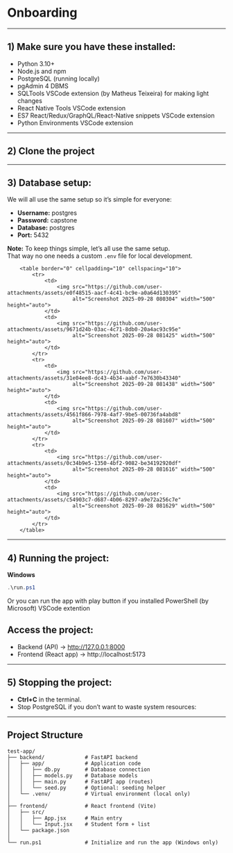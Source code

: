 # Onboarding
---

## 1) Make sure you have these installed:
- Python 3.10+  
- Node.js and npm  
- PostgreSQL (running locally)  
- pgAdmin 4 DBMS
- SQLTools VSCode extension (by Matheus Teixeira) for making light changes  
- React Native Tools VSCode extension  
- ES7 React/Redux/GraphQL/React-Native snippets VSCode extension  
- Python Environments VSCode extension  

---

## 2) Clone the project

---

## 3) Database setup:
We will all use the same setup so it’s simple for everyone:

- **Username:** postgres  
- **Password:** capstone  
- **Database:** postgres  
- **Port:** 5432  

**Note:** To keep things simple, let’s all use the same setup.  
That way no one needs a custom `.env` file for local development.



      
        <table border="0" cellpadding="10" cellspacing="10">
            <tr>
                <td>
                    <img src="https://github.com/user-attachments/assets/e0f48515-aacf-4c41-bc9e-a0a64d130395" 
                         alt="Screenshot 2025-09-28 080304" width="500" height="auto">
                </td>
                <td>
                    <img src="https://github.com/user-attachments/assets/9671d24b-03ac-4c71-8db0-20a4ac93c95e" 
                         alt="Screenshot 2025-09-28 081425" width="500" height="auto">
                </td>
            </tr>
            <tr>
                <td>
                    <img src="https://github.com/user-attachments/assets/31e04ee8-dc43-4b34-aabf-7e7630b43340" 
                         alt="Screenshot 2025-09-28 081438" width="500" height="auto">
                </td>
                <td>
                    <img src="https://github.com/user-attachments/assets/4561f866-7978-4af7-9be5-00736fa4abd8" 
                         alt="Screenshot 2025-09-28 081607" width="500" height="auto">
                </td>
            </tr>
            <tr>
                <td>
                    <img src="https://github.com/user-attachments/assets/0c34b9e5-1350-4bf2-9082-be34192920df" 
                         alt="Screenshot 2025-09-28 081616" width="500" height="auto">
                </td>
                <td>
                    <img src="https://github.com/user-attachments/assets/c54903c7-d687-4b06-8297-a9e72a256c7e" 
                         alt="Screenshot 2025-09-28 081629" width="500" height="auto">
                </td>
            </tr>
        </table>



---

## 4) Running the project:
**Windows**
```PowerShell
.\run.ps1
```
Or you can run the app with play button if you installed PowerShell (by Microsoft) VSCode extention

## Access the project:
- Backend (API) → http://127.0.0.1:8000  
- Frontend (React app) → http://localhost:5173  

---

## 5) Stopping the project:
-  **Ctrl+C** in the terminal.   
- Stop PostgreSQL if you don’t want to waste system resources:  

---

## Project Structure
```
test-app/
├── backend/             # FastAPI backend
│   ├── app/             # Application code
│   │   ├── db.py        # Database connection
│   │   ├── models.py    # Database models
│   │   ├── main.py      # FastAPI app (routes)
│   │   └── seed.py      # Optional: seeding helper
│   └── .venv/           # Virtual environment (local only)
│
├── frontend/            # React frontend (Vite)
│   ├── src/
│   │   ├── App.jsx      # Main entry
│   │   └── Input.jsx    # Student form + list
│   └── package.json
│
└── run.ps1              # Initialize and run the app (Windows only)
```
